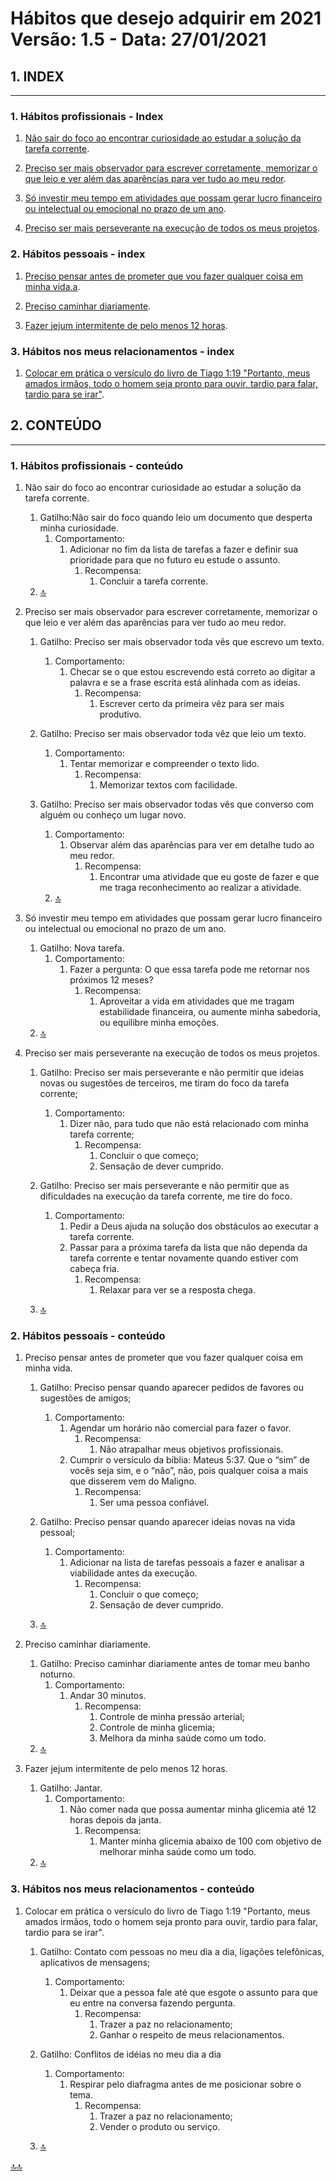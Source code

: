<span id="topo"><span>

# Hábitos que desejo adquirir em 2021 Versão: 1.5 - Data: 27/01/2021

## **1. INDEX**

---

### **1. Hábitos profissionais - Index**<span id="topo_profissional"><span>

1. [Não sair do foco ao encontrar curiosidade ao estudar a solução da tarefa corrente](#profissionais_1).

2. [Preciso ser mais observador para escrever corretamente, memorizar o que leio e ver além das aparências para ver tudo ao meu redor](#profissionais_2).

3. [Só investir meu tempo em atividades que possam gerar lucro financeiro ou intelectual ou emocional no prazo de um ano](#profissionais_4).

4. [Preciso ser mais perseverante na execução de todos os meus projetos](#profissionais_6).

### **2. Hábitos pessoais - index**<span id="topo_pessoais"><span>

1. [Preciso pensar antes de prometer que vou fazer qualquer coisa em minha vida.a](#pessoais_1).

2. [Preciso caminhar diariamente](#pessoais_2).

3. [Fazer jejum intermitente de pelo menos 12 horas](#pessoais_3).

### **3. Hábitos nos meus relacionamentos - index**<span id="topo_relacionamentos"><span>

1. [Colocar em prática o versículo do livro de Tiago 1:19 "Portanto, meus amados irmãos, todo o homem seja pronto para ouvir, tardio para falar, tardio para se irar"](#relacionamentos_1).

## **2. CONTEÚDO**

---

### **1. Hábitos profissionais - conteúdo**

1. Não sair do foco ao encontrar curiosidade ao estudar a solução da tarefa corrente.<span id="profissionais_1"><span>
   1. Gatilho:Não sair do foco quando leio um documento que desperta minha curiosidade.
      1. Comportamento:
         1. Adicionar no fim da lista de tarefas a fazer e definir sua prioridade para que no futuro eu estude o assunto.
            1. Recompensa:
               1. Concluir a tarefa corrente.
   2. [🔝](#topo_profissional "Retorna ao topo")

2. Preciso ser mais observador para escrever corretamente, memorizar o que leio e ver além das aparências para ver tudo ao meu redor.<span id="profissionais_2"><span>
   1. Gatilho: Preciso ser mais observador toda vês que escrevo um texto.
      1. Comportamento:
         1. Checar se o que estou escrevendo está correto ao digitar a palavra e se a frase escrita está alinhada com as ideias.
            1. Recompensa:
               1. Escrever certo da primeira vêz para ser mais produtivo.

   2. Gatilho: Preciso ser mais observador toda vêz que leio um texto.
      1. Comportamento:
         1. Tentar memorizar e compreender o texto lido.
            1. Recompensa:
               1. Memorizar textos com facilidade.

   3. Gatilho: Preciso ser mais observador todas vês que converso com alguém ou conheço um lugar novo.
      1. Comportamento:
         1. Observar além das aparências para ver em detalhe tudo ao meu redor.
            1. Recompensa:
               1. Encontrar uma atividade que eu goste de fazer e que me traga reconhecimento ao realizar a atividade.
      2. [🔝](#topo_profissional "Retorna ao topo")

3. Só investir meu tempo em atividades que possam gerar lucro financeiro ou intelectual ou emocional no prazo de um ano. <span id="profissionais_4"><span>
   1. Gatilho: Nova tarefa.
      1. Comportamento:
         1. Fazer a pergunta: O que essa tarefa pode me retornar nos próximos 12 meses?
            1. Recompensa:
               1. Aproveitar a vida em atividades que me tragam estabilidade financeira, ou  aumente minha sabedoria, ou equilibre minha emoções.
   2. [🔝](#topo_profissional "Retorna ao topo")

4. Preciso ser mais perseverante na execução de todos os meus projetos. <span id="profissionais_6"><span>
   1. Gatilho: Preciso ser mais perseverante e não permitir que ideias novas ou sugestões de terceiros, me tiram do foco da tarefa corrente;
      1. Comportamento:
         1. Dizer não, para tudo que não está relacionado com minha tarefa corrente;
            1. Recompensa:
               1. Concluir o que começo;
               2. Sensação de dever cumprido.

   2. Gatilho: Preciso ser mais perseverante e não permitir que as dificuldades na execução da tarefa corrente, me tire do foco.
      1. Comportamento:
         1. Pedir a Deus ajuda na solução dos obstáculos ao executar a tarefa corrente.
         2. Passar para a próxima tarefa da lista que não dependa da tarefa corrente e tentar novamente quando estiver com cabeça fria.
            1. Recompensa:
               1. Relaxar para ver se a resposta chega.

   3. [🔝](#topo_profissional "Retorna ao topo")

### **2. Hábitos pessoais - conteúdo**

1. Preciso pensar antes de prometer que vou fazer qualquer coisa em minha vida. <span id="pessoais_1"><span>
   1. Gatilho: Preciso pensar quando aparecer pedidos de favores ou sugestões de amigos;
      1. Comportamento:
         1. Agendar um horário não comercial para fazer o favor.
            1. Recompensa:
               1. Não atrapalhar meus objetivos profissionais.
         2. Cumprir o versículo da bíblia: Mateus 5:37. Que o “sim” de vocês seja sim, e o “não”, não, pois qualquer coisa a mais que disserem vem do Maligno.
            1. Recompensa:
               1. Ser uma pessoa confiável.

   2. Gatilho: Preciso pensar quando aparecer ideias novas na vida pessoal;
      1. Comportamento:
         1. Adicionar na lista de tarefas pessoais a fazer e analisar a viabilidade antes da execução.
            1. Recompensa:
               1. Concluir o que começo;
               2. Sensação de dever cumprido.
   3. [🔝](#topo_pessoais "Retorna ao topo")

2. Preciso caminhar diariamente.<span id="pessoais_2"><span>
   1. Gatilho: Preciso caminhar diariamente antes de tomar meu banho noturno.
      1. Comportamento:
         1. Andar 30 minutos.
            1. Recompensa:
               1. Controle de minha pressão arterial;
               2. Controle de minha glicemia;
               3. Melhora da minha saúde como um todo.
   2. [🔝](#topo_pessoais "Retorna ao topo")

3. Fazer jejum intermitente de pelo menos 12 horas. <span id="pessoais_3"><span>
   1. Gatilho: Jantar.
      1. Comportamento:
         1. Não comer nada que possa aumentar minha glicemia até 12 horas depois da janta.
            1. Recompensa:
               1. Manter minha glicemia abaixo de 100 com objetivo de melhorar minha saúde como um todo.
   2. [🔝](#topo_pessoais "Retorna ao topo")

### **3. Hábitos nos meus relacionamentos - conteúdo**

1. Colocar em prática o versículo do livro de Tiago 1:19 "Portanto, meus amados irmãos, todo o homem seja pronto para ouvir, tardio para falar, tardio para se irar". <span id="relacionamentos_1"><span>
   1. Gatilho: Contato com pessoas no meu dia a dia, ligações telefônicas, aplicativos de mensagens;
      1. Comportamento:
         1. Deixar que a pessoa fale até que esgote o assunto para que eu entre na conversa fazendo pergunta.
            1. Recompensa:
               1. Trazer a paz no relacionamento;
               2. Ganhar o respeito de meus relacionamentos.

   2. Gatilho: Conflitos de idéias no meu dia a dia
      1. Comportamento:
         1. Respirar pelo diafragma antes de me posicionar sobre o tema.
            1. Recompensa:
               1. Trazer a paz no relacionamento;
               2. Vender o produto ou serviço.
   3. [🔝](#topo_relacionamentos "Retorna ao topo")

[🔝🔝](#topo "Retorna ao topo")
